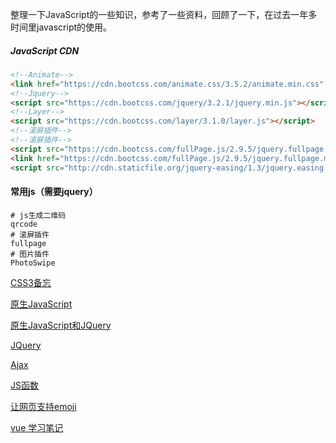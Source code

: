 整理一下JavaScript的一些知识，参考了一些资料，回顾了一下，在过去一年多时间里javascript的使用。

##### JavaScript CDN

``` html
<!--Animate-->
<link href="https://cdn.bootcss.com/animate.css/3.5.2/animate.min.css" rel="stylesheet">
<!--Jquery-->
<script src="https://cdn.bootcss.com/jquery/3.2.1/jquery.min.js"></script>
<!--Layer-->
<script src="https://cdn.bootcss.com/layer/3.1.0/layer.js"></script>
<!--滚屏插件-->
<!--滚屏插件-->
<script src="https://cdn.bootcss.com/fullPage.js/2.9.5/jquery.fullpage.min.js"></script>
<link href="https://cdn.bootcss.com/fullPage.js/2.9.5/jquery.fullpage.min.css" rel="stylesheet">
<script src="http://cdn.staticfile.org/jquery-easing/1.3/jquery.easing.min.js"></script>
```

#### 常用js（需要jquery）

``` shell
# js生成二维码
qrcode
# 滚屏插件
fullpage
# 图片插件
PhotoSwipe
```
[CSS3备忘](https://github.com/GlacierBo/javascript_learn/tree/master/css)

[原生JavaScript](https://github.com/GlacierBo/javascript_learn/blob/master/javascript/JavaScript_00.md)

[原生JavaScript和JQuery](https://github.com/GlacierBo/javascript_learn/blob/master/javascript/JavaScript_01.md)

[JQuery](https://github.com/GlacierBo/javascript_learn/blob/master/javascript/JavaScript_JQuery.md)

[Ajax](https://github.com/GlacierBo/javascript_learn/blob/master/javascript/JavaScript_02.md)

[JS函数](https://github.com/GlacierBo/javascript_learn/blob/master/javascript/JavaScript_function.md)

[让网页支持emoji](https://github.com/GlacierBo/javascript_learn/blob/master/javascript/JavaScript_emoji.md)

[vue 学习笔记](https://github.com/GlacierBo/javascript_learn/tree/master/vue)